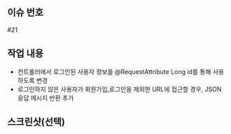 ## 이슈 번호
#21

## 작업 내용
- 컨트롤러에서 로그인된 사용자 정보를 @RequestAttribute Long id를 통해 사용하도록 변경
- 로그인하지 않은 사용자가 회원가입,로그인을 제외한 URL에 접근할 경우, JSON 응답 메시지 반환 추가

## 스크린샷(선택)
